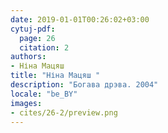 ```yaml
---
date: 2019-01-01T00:26:02+03:00
cytuj-pdf:
  page: 26
  citation: 2
authors:
- Ніна Мацяш 
title: "Ніна Мацяш "
description: "Богава дрэва. 2004"
locale: "be_BY"
images:
- cites/26-2/preview.png
---
```

